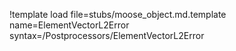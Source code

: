 !template load file=stubs/moose_object.md.template name=ElementVectorL2Error syntax=/Postprocessors/ElementVectorL2Error